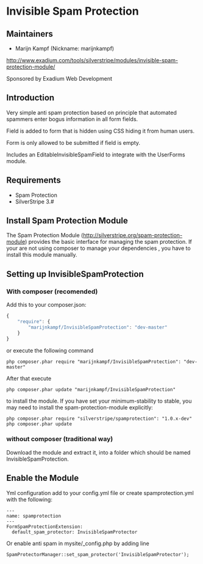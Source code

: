 # Invisible Spam Protection

## Maintainers

 * Marijn Kampf (Nickname: marijnkampf)
  <marijn at exadium dot com>
   
   http://www.exadium.com/tools/silverstripe/modules/invisible-spam-protection-module/
   
   Sponsored by Exadium Web Development
   
## Introduction

Very simple anti spam protection based on principle that automated spammers enter bogus information in all form fields.

Field is added to form that is hidden using CSS hiding it from human users.

Form is only allowed to be submitted if field is empty.

Includes an EditableInvisibleSpamField to integrate with the UserForms module. 

## Requirements

 * Spam Protection
 * SilverStripe 3.#

## Install Spam Protection Module

The Spam Protection Module (http://silverstripe.org/spam-protection-module) provides the basic interface for managing the spam protection.
If your are not using composer to manage your dependencies , you have to install this module manually. 


## Setting up InvisibleSpamProtection

### With composer (recomended)

Add this to your composer.json:

```js
{
    "require": {
        "marijnkampf/InvisibleSpamProtection": "dev-master"
    }
}
```

or execute the following command

```php composer.phar require "marijnkampf/InvisibleSpamProtection": "dev-master"```

After that execute

```php composer.phar update "marijnkampf/InvisibleSpamProtection"```

to install the module. If you have set your minimum-stability to stable, you may need to install the spam-protection-module explicitly:

```
php composer.phar require "silverstripe/spamprotection": "1.0.x-dev"
php composer.phar update  
```


### without composer (traditional way)

 Download the module and extract it, into a folder which should be named InvisibleSpamProtection.
 
## Enable the Module ##
Yml configuration add to your config.yml file or create spamprotection.yml with the following:
```
---
name: spamprotection
---
FormSpamProtectionExtension:
  default_spam_protector: InvisibleSpamProtector
```

Or enable anti spam in mysite/_config.php by adding line 

```
SpamProtectorManager::set_spam_protector('InvisibleSpamProtector');
```
